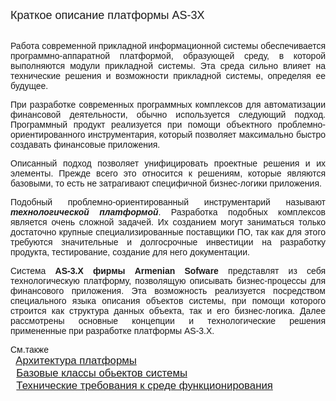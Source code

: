 ﻿<html>
<head>
<title></title>
</head>

<body>

<p><font face="Arial"><font size="4">Краткое описание платформы AS-3X</font>
</font></p>

<p ALIGN="JUSTIFY"><font face="Arial"><br>
Работа современной прикладной информационной системы обеспечивается 
программно-аппаратной платформой, образующей среду, в которой выполняются модули 
прикладной системы. Эта среда сильно влияет на технические решения и возможности 
прикладной системы, определяя ее будущее. </font></p>

<p ALIGN="JUSTIFY"><font face="Arial">При разработке современных 
программных комплексов для автоматизации финансовой деятельности, обычно 
используется следующий подход. Программный продукт реализуется при помощи 
объектного проблемно-ориентированного инструментария, который позволяет 
максимально быстро создавать финансовые приложения. </font></p>

<p ALIGN="JUSTIFY"><font face="Arial">Описанный подход позволяет 
унифицировать проектные решения и их элементы. Прежде всего это относится к 
решениям, которые являются базовыми, то есть не затрагивают специфичной 
бизнес-логики приложения.</font></p>

<p ALIGN="JUSTIFY"><font face="Arial">Подобный 
проблемно-ориентированный инструментарий называют <i><b>технологической 
платформой</b></i>. Разработка подобных комплексов является очень сложной 
задачей. Их созданием могут заниматься только достаточно крупные 
специализированные поставщики ПО, так как для этого требуются значительные и 
долгосрочные инвестиции на разработку продукта, тестирование, создание для него 
документации.</font></p>

<p ALIGN="JUSTIFY"><font face="Arial">Система <b>AS-3.X фирмы Armenian 
Sofware</b> представлят из себя технологическую платформу, позволящую описывать 
бизнес-процессы для финансового приложения. Эта возможность реализуется 
посредством специального языка описания объектов системы, при помощи которого 
строится как структура данных объекта, так и его бизнес-логика. Далее 
рассмотрены основные концепции и технологические решения примененные при 
разработке платформы AS-3.X.</font></p>

<p ALIGN="left"><font face="Arial">См.также<br>
&nbsp;<big><font size="3"> </font><a href="architecture.html">Архитектура платформы</a><br>
&nbsp; <a href="baseclasses.html">Базовые классы обьектов системы</a><br>
&nbsp; </big></font><big><font face="Arial">
<a href="technical-Reguire.html">Технические требования к среде функционирования</a></font></big></p>
<p ALIGN="left">&nbsp;</p>

<p>&nbsp;</p>
</body>
</html>
